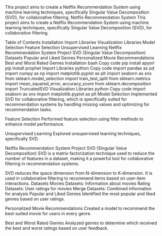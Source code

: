 This project aims to create a Netflix Recommendation System using machine learning techniques, specifically Singular Value Decomposition (SVD), for collaborative filtering.
Netflix Recommendation System
This project aims to create a Netflix Recommendation System using machine learning techniques, specifically Singular Value Decomposition (SVD), for collaborative filtering.

Table of Contents
Installation
Import Libraries
Visualization Libraries
Model Selection
Feature Selection
Unsupervised Learning
Netflix Recommendation System Project
SVD (Singular Value Decomposition)
Datasets
Popular and Liked Genres
Personalized Movie Recommendations
Best and Worst Rated Genres
Installation
bash
Copy code
pip install apyori
pip install prophet
Import Libraries
python
Copy code
import pandas as pd
import numpy as np
import matplotlib.pyplot as plt
import seaborn as sns
from sklearn.model_selection import train_test_split
from sklearn.metrics import mean_squared_error, accuracy_score
from sklearn.decomposition import TruncatedSVD
Visualization Libraries
python
Copy code
import seaborn as sns
import matplotlib.pyplot as plt
Model Selection
Implemented SVD for collaborative filtering, which is specifically suited for recommendation systems by handling missing values and optimizing for recommendation tasks.

Feature Selection
Performed feature selection using filter methods to enhance model performance.

Unsupervised Learning
Explored unsupervised learning techniques, specifically SVD.

Netflix Recommendation System Project
SVD (Singular Value Decomposition)
SVD is a matrix factorization technique used to reduce the number of features in a dataset, making it a powerful tool for collaborative filtering in recommendation systems.


SVD reduces the space dimension from N-dimension to K-dimension.
It is used in collaborative filtering to recommend items based on user-item interactions.
Datasets
Movies Datasets: Information about movies
Rating Datasets: User ratings for movies
Merge Datasets: Combined information for analysis
Popular and Liked Genres
Identified the most popular and liked genres based on user ratings.

Personalized Movie Recommendations
Created a model to recommend the best-suited movie for users in every genre.

Best and Worst Rated Genres
Analyzed genres to determine which received the best and worst ratings based on user feedback.
